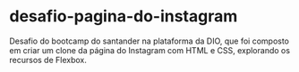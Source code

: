 # desafio-pagina-do-instagram
Desafio do bootcamp do santander na plataforma da DIO, que foi composto em criar um clone da página do Instagram com HTML e CSS, explorando os recursos de Flexbox.
